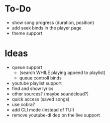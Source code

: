 # To-Do

- show song progress (duration, position)
- add seek binds in the player page
- theme support

# Ideas

- queue support 
    - (search WHILE playing append to playlist)
    - queue controll binds
- youtube playlist support
- find and show lyrics
- other sources? (maybe soundcloud?)
- quick access (saved songs)
- use cobra?
- add CLI mode (instead of TUI)
- remove youtube-dl dep on the live support
